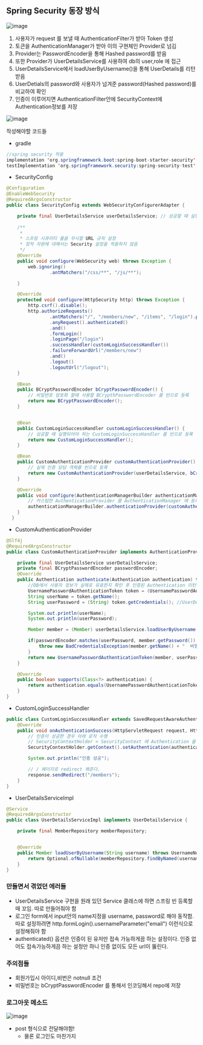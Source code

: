 ## Spring Security 동장 방식
![image](https://user-images.githubusercontent.com/97269799/221396757-07763bbf-bf7e-40ed-a0fc-66470ca0efda.png)

1. 사용자가 request 를 보낼 때 AuthenticationFilter가 받아 Token 생성
2. 토큰을 AuthenticationManager가 받아 이의 구현체인 Provider로 넘김
3. Provider는 PasswordEncoder을 통해 Hashed password를 받음
4. 또한 Provider가 UserDetailsService를 사용하여 db의 user,role 에 접근
5. UserDetailsService에서 loadUserByUsername()을 통해 UserDetails를 리턴받음
6. UserDetials의 password와 사용자가 넘겨준 password(Hashed password)를 비교하여 확인
7. 인증이 이루어지면 AuthenticationFilter안에 SecurityContext에 Authentication정보를 저장


![image](https://user-images.githubusercontent.com/97269799/221490298-e3678383-7b21-4997-9f0a-a8b06359f630.png)



작성해야할 코드들
* gradle
```java
//spring security 적용
implementation 'org.springframework.boot:spring-boot-starter-security'
testImplementation 'org.springframework.security:spring-security-test'
```  

* SecurityConfig
```java
@Configuration
@EnableWebSecurity
@RequiredArgsConstructor
public class SecurityConfig extends WebSecurityConfigurerAdapter {

    private final UserDetailsService userDetailsService; // 성공할 때 실행되어야 하는 CustomLoginSuccessHandler 를 빈으로 등록
    
    /**
     *
     * 스프링 시큐리티 룰을 무시할 URL 규칙 설정
     * 정적 자원에 대해서는 Security 설정을 적용하지 않음
     */
    @Override
    public void configure(WebSecurity web) throws Exception {
        web.ignoring()
                .antMatchers("/css/**", "/js/**");

    }

    @Override
    protected void configure(HttpSecurity http) throws Exception {
        http.csrf().disable();
        http.authorizeRequests()
                .antMatchers("/", "/members/new", "/items", "/login").permitAll() //인증이 없어도 접근 가능
                .anyRequest().authenticated()
                .and()
                .formLogin()
                .loginPage("/login")
                .successHandler(customLoginSuccessHandler())
                .failureForwardUrl("/members/new")
                .and()
                .logout()
                .logoutUrl("/logout");
    }

    @Bean
    public BCryptPasswordEncoder bCryptPasswordEncoder() {
        // 비밀번호 암호화 할때 사용할 BCrypthPasswordEncoder 를 빈으로 등록
        return new BCryptPasswordEncoder();
    }


    @Bean
    public CustomLoginSuccessHandler customLoginSuccessHandler() {
        // 성공할 때 실행되어야 하는 CustomLoginSuccessHandler 를 빈으로 등록
        return new CustomLoginSuccessHandler();
    }

    @Bean
    public CustomAuthenticationProvider customAuthenticationProvider() {
        // 실제 인증 당담 객체를 빈으로 등록
        return new CustomAuthenticationProvider(userDetailsService, bCryptPasswordEncoder());
    }

    @Override
    public void configure(AuthenticationManagerBuilder authenticationManagerBuilder) {
        // 커스텀한 AuthenticationProvider 를 AuthenticationManager 에 등록
        authenticationManagerBuilder.authenticationProvider(customAuthenticationProvider());
    }
  }
```

* CustomAuthenticationProvider
```java
@Slf4j
@RequiredArgsConstructor
public class CustomAuthenticationProvider implements AuthenticationProvider {

    private final UserDetailsService userDetailsService;
    private final BCryptPasswordEncoder passwordEncoder;
    @Override
    public Authentication authenticate(Authentication authentication) throws AuthenticationException {
        //DB에서 사용자 정보가 실제로 유효한지 확인 후 인증된 Authentication 리턴
        UsernamePasswordAuthenticationToken token = (UsernamePasswordAuthenticationToken) authentication; //생성된 토큰으로부터 아이디와 비밀번호 조회
        String userName = token.getName();
        String userPassword = (String) token.getCredentials(); //UserDetailsService를 통해 아이디로 사용자 조회...?? 여기 뭐지

        System.out.println(userName);
        System.out.println(userPassword);

        Member member = (Member) userDetailsService.loadUserByUsername(userName); //이걸 오버라이드 해야하나봄

        if(passwordEncoder.matches(userPassword, member.getPassword()) == false) {
            throw new BadCredentialsException(member.getName() + "  비밀번호를 확인해주세요");
        }
        return new UsernamePasswordAuthenticationToken(member, userPassword, member.getAuthorities());
    }

    @Override
    public boolean supports(Class<?> authentication) {
        return authentication.equals(UsernamePasswordAuthenticationToken.class);
    }
}
```

* CustomLoginSuccessHandler
```java
public class CustomLoginSuccessHandler extends SavedRequestAwareAuthenticationSuccessHandler {
    @Override
    public void onAuthenticationSuccess(HttpServletRequest request, HttpServletResponse response, Authentication authentication) throws IOException {
        // 인증이 성공한 경우 아래 로직 수행
        // SecurityContextHolder > SecurityContext 에 Authentication 을 설정
        SecurityContextHolder.getContext().setAuthentication(authentication);

        System.out.println("인증 성공");

        // / 페이지로 redirect 해준다.
        response.sendRedirect("/members");
    }
}
```

* UserDetailsServiceImpl
```java
@Service
@RequiredArgsConstructor
public class UserDetailsServiceImpl implements UserDetailsService {

    private final MemberRepository memberRepository;


    @Override
    public Member loadUserByUsername(String username) throws UsernameNotFoundException {
        return Optional.ofNullable(memberRepository.findByNamed(username)).orElseThrow(() -> new BadCredentialsException("이름을 확인해주세요"));
    }
}
```

### 만들면서 겪었던 에러들
* UserDetailsService 구현을 원래 있던 Service 클래스에 하면 스프링 빈 등록할 때 꼬임. 따로 만들어줘야 함
* 로그인 form에서 input안의 name지정을 username, password로 해야 동작함. 따로 설정하려면 http.formLogin().usernameParameter("email") 이런식으로 설정해줘야 함
* authenticated() 옵션은 인증이 된 유저만 접속 가능하게끔 하는 설정이다. 인증 없어도 접속가능하게끔 하는 설정만 하니 인증 없이도 모든 url이 뚫린다.


### 주의점들
* 회원가입시 아이디,비번은 notnull 조건
* 비밀번호는 bCryptPasswordEncoder 를 통해서 인코딩해서 repo에 저장

### 로그아웃 메소드
![image](https://user-images.githubusercontent.com/97269799/221491126-c8754dfb-11ce-414a-adf4-46333b79eef4.png)
* post 형식으로 전달해야함!
  * 물론 로그인도 마찬가지
